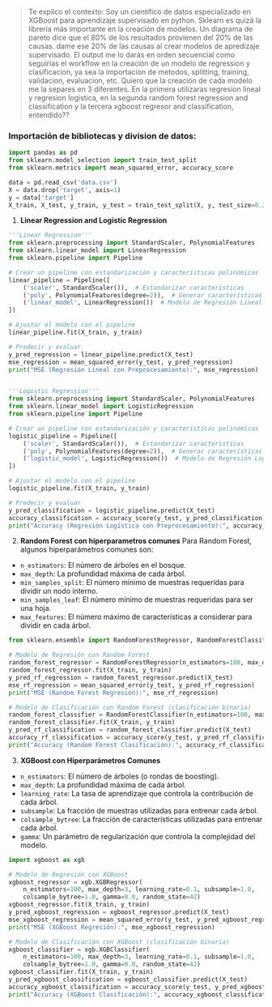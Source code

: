 > Te explico el contexto: Soy un cientifico de datos especializado en XGBoost para aprendizaje supervisado en python. Sklearn es quizá la librería más importante en la creación de modelos. Un diagrama de pareto dice que el 80% de los resultados provienen del 20% de las causas. dame ese 20% de las causas al crear modelos de apredizaje supervisado. El output me lo darás en orden secuencial como seguirías el workflow en la creación de un modelo de regression y clasificacion, ya sea la importacion de metodos, splitting, training, validacion, evaluacion, etc. Quiero que la creación de cada modelo me la separes en 3 diferentes. En la primera utilizaras regresion lineal y regresion logistica, en la segunda random forest regression and classification y la tercera xgboost regresor and classification, entendido??

### Importación de bibliotecas y  division de datos:
```py
import pandas as pd
from sklearn.model_selection import train_test_split
from sklearn.metrics import mean_squared_error, accuracy_score

data = pd.read_csv('data.csv')
X = data.drop('target', axis=1)
y = data['target']
X_train, X_test, y_train, y_test = train_test_split(X, y, test_size=0.2, random_state=42)
```

1. **Linear Regression and Logistic Regression**
```py
'''Linear Regression'''
from sklearn.preprocessing import StandardScaler, PolynomialFeatures
from sklearn.linear_model import LinearRegression
from sklearn.pipeline import Pipeline

# Crear un pipeline con estandarización y características polinómicas
linear_pipeline = Pipeline([
    ('scaler', StandardScaler()),  # Estandarizar características
    ('poly', PolynomialFeatures(degree=2)),  # Generar características polinómicas
    ('linear_model', LinearRegression())  # Modelo de Regresión Lineal
])

# Ajustar el modelo con el pipeline
linear_pipeline.fit(X_train, y_train)

# Predecir y evaluar
y_pred_regression = linear_pipeline.predict(X_test)
mse_regression = mean_squared_error(y_test, y_pred_regression)
print("MSE (Regresión Lineal con Preprocesamiento):", mse_regression)


'''Logistic Regression'''
from sklearn.preprocessing import StandardScaler, PolynomialFeatures
from sklearn.linear_model import LogisticRegression
from sklearn.pipeline import Pipeline

# Crear un pipeline con estandarización y características polinómicas
logistic_pipeline = Pipeline([
    ('scaler', StandardScaler()),  # Estandarizar características
    ('poly', PolynomialFeatures(degree=2)),  # Generar características polinómicas
    ('logistic_model', LogisticRegression())  # Modelo de Regresión Logística
])

# Ajustar el modelo con el pipeline
logistic_pipeline.fit(X_train, y_train)

# Predecir y evaluar
y_pred_classification = logistic_pipeline.predict(X_test)
accuracy_classification = accuracy_score(y_test, y_pred_classification)
print("Accuracy (Regresión Logística con Preprocesamiento):", accuracy_classification)
```
2. **Random Forest con hiperparametros comunes**
Para Random Forest, algunos hiperparámetros comunes son:

- `n_estimators`: El número de árboles en el bosque.
- `max_depth`: La profundidad máxima de cada árbol.
- `min_samples_split`: El número mínimo de muestras requeridas para dividir un nodo interno.
- `min_samples_leaf`: El número mínimo de muestras requeridas para ser una hoja.
- `max_features`: El número máximo de características a considerar para dividir en cada árbol.

```py
from sklearn.ensemble import RandomForestRegressor, RandomForestClassifier

# Modelo de Regresión con Random Forest
random_forest_regressor = RandomForestRegressor(n_estimators=100, max_depth=10, min_samples_split=2, min_samples_leaf=1, max_features='auto', random_state=42)
random_forest_regressor.fit(X_train, y_train)
y_pred_rf_regression = random_forest_regressor.predict(X_test)
mse_rf_regression = mean_squared_error(y_test, y_pred_rf_regression)
print("MSE (Random Forest Regresión):", mse_rf_regression)

# Modelo de Clasificación con Random Forest (clasificación binaria)
random_forest_classifier = RandomForestClassifier(n_estimators=100, max_depth=10, min_samples_split=2, min_samples_leaf=1, max_features='auto', random_state=42)
random_forest_classifier.fit(X_train, y_train)
y_pred_rf_classification = random_forest_classifier.predict(X_test)
accuracy_rf_classification = accuracy_score(y_test, y_pred_rf_classification)
print("Accuracy (Random Forest Clasificación):", accuracy_rf_classification)
```

3. **XGBoost con Hiperparámetros Comunes**
- `n_estimators`: El número de árboles (o rondas de boosting).
- `max_depth`: La profundidad máxima de cada árbol.
- `learning_rate`: La tasa de aprendizaje que controla la contribución de cada árbol.
- `subsample`: La fracción de muestras utilizadas para entrenar cada árbol.
- `colsample_bytree`: La fracción de características utilizadas para entrenar cada árbol.
- `gamma`: Un parámetro de regularización que controla la complejidad del modelo.
```py
import xgboost as xgb

# Modelo de Regresión con XGBoost
xgboost_regressor = xgb.XGBRegressor(
    n_estimators=100, max_depth=3, learning_rate=0.1, subsample=1.0, 
    colsample_bytree=1.0, gamma=0.0, random_state=42)
xgboost_regressor.fit(X_train, y_train)
y_pred_xgboost_regression = xgboost_regressor.predict(X_test)
mse_xgboost_regression = mean_squared_error(y_test, y_pred_xgboost_regression)
print("MSE (XGBoost Regresión):", mse_xgboost_regression)

# Modelo de Clasificación con XGBoost (clasificación binaria)
xgboost_classifier = xgb.XGBClassifier(
    n_estimators=100, max_depth=3, learning_rate=0.1, subsample=1.0, 
    colsample_bytree=1.0, gamma=0.0, random_state=42)
xgboost_classifier.fit(X_train, y_train)
y_pred_xgboost_classification = xgboost_classifier.predict(X_test)
accuracy_xgboost_classification = accuracy_score(y_test, y_pred_xgboost_classification)
print("Accuracy (XGBoost Clasificación):", accuracy_xgboost_classification)
```